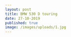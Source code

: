 ```yaml
---
layout: post
title: BMW 530 D touring
date: 27-10-2019
published: true
image: /images/uploads/1.jpg
---
```


